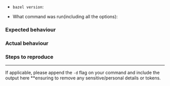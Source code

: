- `bazel version`:

- What command was run(including all the options):

### Expected behaviour


### Actual behaviour


### Steps to reproduce


---

If applicable, please append the `-d` flag on your command and include the output here **ensuring to remove any sensitive/personal details or tokens.

